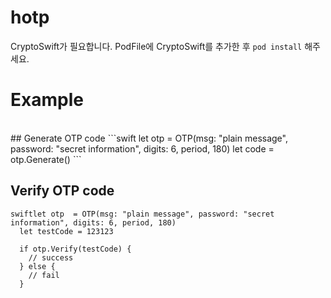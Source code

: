 # hotp
CryptoSwift가 필요합니다. PodFile에 CryptoSwift를 추가한 후 ```pod install``` 해주세요.
<br>
# Example
<br>
## Generate OTP code
```swift
let otp  = OTP(msg: "plain message", password: "secret information", digits: 6, period, 180)
let code = otp.Generate()
```

## Verify OTP code
```
swiftlet otp  = OTP(msg: "plain message", password: "secret information", digits: 6, period, 180)
  let testCode = 123123

  if otp.Verify(testCode) {
    // success
  } else {
    // fail
  }
```
